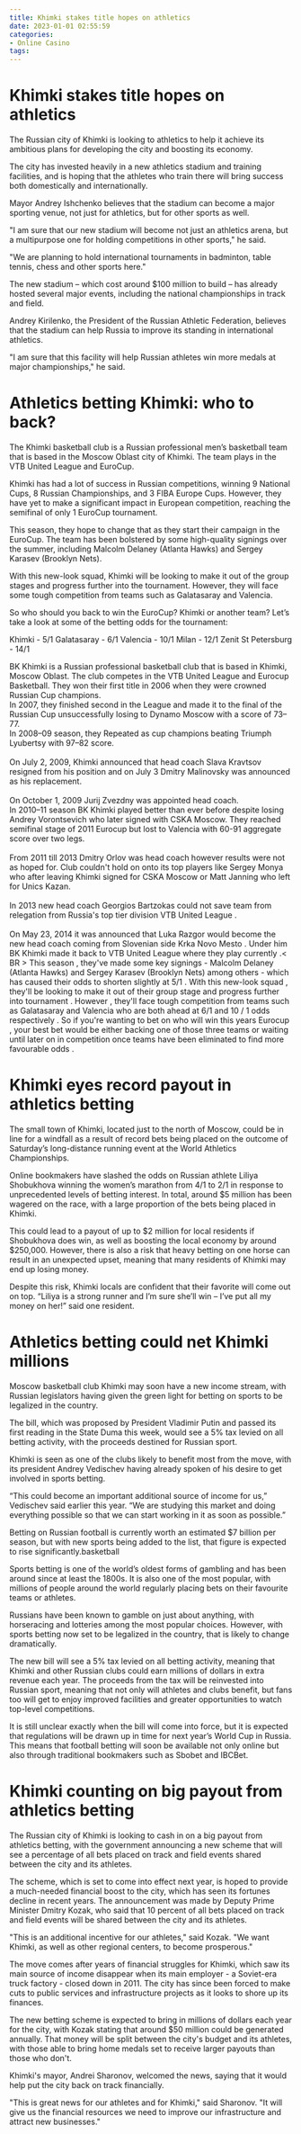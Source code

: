 ```yaml
---
title: Khimki stakes title hopes on athletics
date: 2023-01-01 02:55:59
categories:
- Online Casino
tags:
---
```



#  Khimki stakes title hopes on athletics

The Russian city of Khimki is looking to athletics to help it achieve its ambitious plans for developing the city and boosting its economy.

The city has invested heavily in a new athletics stadium and training facilities, and is hoping that the athletes who train there will bring success both domestically and internationally.

Mayor Andrey Ishchenko believes that the stadium can become a major sporting venue, not just for athletics, but for other sports as well.

"I am sure that our new stadium will become not just an athletics arena, but a multipurpose one for holding competitions in other sports," he said.

"We are planning to hold international tournaments in badminton, table tennis, chess and other sports here."

The new stadium – which cost around $100 million to build – has already hosted several major events, including the national championships in track and field.

Andrey Kirilenko, the President of the Russian Athletic Federation, believes that the stadium can help Russia to improve its standing in international athletics.

"I am sure that this facility will help Russian athletes win more medals at major championships," he said.

#  Athletics betting Khimki: who to back?

The Khimki basketball club is a Russian professional men’s basketball team that is based in the Moscow Oblast city of Khimki. The team plays in the VTB United League and EuroCup.

Khimki has had a lot of success in Russian competitions, winning 9 National Cups, 8 Russian Championships, and 3 FIBA Europe Cups. However, they have yet to make a significant impact in European competition, reaching the semifinal of only 1 EuroCup tournament.

This season, they hope to change that as they start their campaign in the EuroCup. The team has been bolstered by some high-quality signings over the summer, including Malcolm Delaney (Atlanta Hawks) and Sergey Karasev (Brooklyn Nets).

With this new-look squad, Khimki will be looking to make it out of the group stages and progress further into the tournament. However, they will face some tough competition from teams such as Galatasaray and Valencia.

So who should you back to win the EuroCup? Khimki or another team? Let’s take a look at some of the betting odds for the tournament:

Khimki - 5/1
Galatasaray - 6/1
Valencia - 10/1
Milan - 12/1
Zenit St Petersburg - 14/1





    

 BK Khimki is a Russian professional basketball club that is based in Khimki, Moscow Oblast. The club competes in the VTB United League and Eurocup Basketball. They won their first title in 2006 when they were crowned Russian Cup champions.<br> In 2007, they finished second in the League and made it to the final of the Russian Cup unsuccessfully losing to Dynamo Moscow with a score of 73–77.<br> In 2008–09 season, they Repeated as cup champions beating Triumph Lyubertsy with 97–82 score.<br> <br> On July 2, 2009, Khimki announced that head coach Slava Kravtsov resigned from his position and on July 3 Dmitry Malinovsky was announced as his replacement.<br> <br> On October 1, 2009 Jurij Zvezdny was appointed head coach.<br> In 2010–11 season BK Khimki played better than ever before despite losing Andrey Vorontsevich who later signed with CSKA Moscow. They reached semifinal stage of 2011 Eurocup but lost to Valencia with 60-91 aggregate score over two legs.<Br> <br> From 2011 till 2013 Dmitry Orlov was head coach however results were not as hoped for. Club couldn't hold on onto its top players like Sergey Monya who after leaving Khimki signed for CSKA Moscow or Matt Janning who left for Unics Kazan.<BR><BR> In 2013 new head coach Georgios Bartzokas could not save team from relegation from Russia's top tier division VTB United League .<Br><BR> On May 23, 2014 it was announced that Luka Razgor would become the new head coach coming from Slovenian side Krka Novo Mesto . Under him BK Khimki made it back to VTB United League where they play currently .< BR >   This season , they've made some key signings - Malcolm Delaney (Atlanta Hawks) and Sergey Karasev (Brooklyn Nets) among others - which has caused their odds to shorten slightly at 5/1 . With this new-look squad , they'll be looking to make it out of their group stage and progress further into tournament . However , they'll face tough competition from teams such as Galatasaray and Valencia who are both ahead at 6/1 and 10 / 1 odds respectively . So if you're wanting to bet on who will win this years Eurocup , your best bet would be either backing one of those three teams or waiting until later on in competition once teams have been eliminated to find more favourable odds .

#  Khimki eyes record payout in athletics betting

The small town of Khimki, located just to the north of Moscow, could be in line for a windfall as a result of record bets being placed on the outcome of Saturday’s long-distance running event at the World Athletics Championships.

Online bookmakers have slashed the odds on Russian athlete Liliya Shobukhova winning the women’s marathon from 4/1 to 2/1 in response to unprecedented levels of betting interest. In total, around $5 million has been wagered on the race, with a large proportion of the bets being placed in Khimki.

This could lead to a payout of up to $2 million for local residents if Shobukhova does win, as well as boosting the local economy by around $250,000. However, there is also a risk that heavy betting on one horse can result in an unexpected upset, meaning that many residents of Khimki may end up losing money.

Despite this risk, Khimki locals are confident that their favorite will come out on top. “Liliya is a strong runner and I’m sure she’ll win – I’ve put all my money on her!” said one resident.

#  Athletics betting could net Khimki millions

Moscow basketball club Khimki may soon have a new income stream, with Russian legislators having given the green light for betting on sports to be legalized in the country.

The bill, which was proposed by President Vladimir Putin and passed its first reading in the State Duma this week, would see a 5% tax levied on all betting activity, with the proceeds destined for Russian sport.

Khimki is seen as one of the clubs likely to benefit most from the move, with its president Andrey Vedischev having already spoken of his desire to get involved in sports betting.

“This could become an important additional source of income for us,” Vedischev said earlier this year. “We are studying this market and doing everything possible so that we can start working in it as soon as possible.”

Betting on Russian football is currently worth an estimated $7 billion per season, but with new sports being added to the list, that figure is expected to rise significantly.basketball



Sports betting is one of the world’s oldest forms of gambling and has been around since at least the 1800s. It is also one of the most popular, with millions of people around the world regularly placing bets on their favourite teams or athletes.

Russians have been known to gamble on just about anything, with horseracing and lotteries among the most popular choices. However, with sports betting now set to be legalized in the country, that is likely to change dramatically.

The new bill will see a 5% tax levied on all betting activity, meaning that Khimki and other Russian clubs could earn millions of dollars in extra revenue each year. The proceeds from the tax will be reinvested into Russian sport, meaning that not only will athletes and clubs benefit, but fans too will get to enjoy improved facilities and greater opportunities to watch top-level competitions.

It is still unclear exactly when the bill will come into force, but it is expected that regulations will be drawn up in time for next year’s World Cup in Russia. This means that football betting will soon be available not only online but also through traditional bookmakers such as Sbobet and IBCBet.

#  Khimki counting on big payout from athletics betting

The Russian city of Khimki is looking to cash in on a big payout from athletics betting, with the government announcing a new scheme that will see a percentage of all bets placed on track and field events shared between the city and its athletes.

The scheme, which is set to come into effect next year, is hoped to provide a much-needed financial boost to the city, which has seen its fortunes decline in recent years. The announcement was made by Deputy Prime Minister Dmitry Kozak, who said that 10 percent of all bets placed on track and field events will be shared between the city and its athletes.

"This is an additional incentive for our athletes," said Kozak. "We want Khimki, as well as other regional centers, to become prosperous."

The move comes after years of financial struggles for Khimki, which saw its main source of income disappear when its main employer - a Soviet-era truck factory - closed down in 2011. The city has since been forced to make cuts to public services and infrastructure projects as it looks to shore up its finances.

The new betting scheme is expected to bring in millions of dollars each year for the city, with Kozak stating that around $50 million could be generated annually. That money will be split between the city's budget and its athletes, with those able to bring home medals set to receive larger payouts than those who don't.

Khimki's mayor, Andrei Sharonov, welcomed the news, saying that it would help put the city back on track financially.

"This is great news for our athletes and for Khimki," said Sharonov. "It will give us the financial resources we need to improve our infrastructure and attract new businesses."